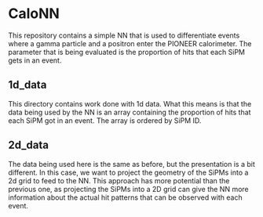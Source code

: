 # CaloNN
This repository contains a simple NN that is used to differentiate events where a gamma particle and a positron enter the PIONEER calorimeter. The parameter that is being evaluated is the proportion of hits that each SiPM gets in an event.

## 1d_data
This directory contains work done with 1d data. What this means is that the data being used by the NN is an array containing the proportion of hits that each SiPM got in an event. The array is ordered by SiPM ID.

## 2d_data
The data being used here is the same as before, but the presentation is a bit different. In this case, we want to project the geometry of the SiPMs into a 2d grid to feed to the NN. This approach has more potential than the previous one, as projecting the SiPMs into a 2D grid can give the NN more information about the actual hit patterns that can be observed with each event.